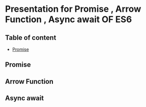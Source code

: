 # Presentation for Promise , Arrow Function , Async await OF ES6


## Table of content 
 + [Promise](#promise)



## Promise 
## Arrow Function
## Async await 
